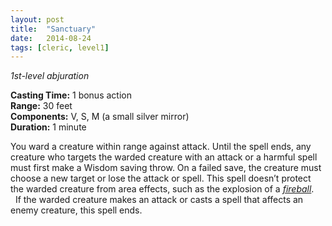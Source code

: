 ```yaml
---
layout: post
title:  "Sanctuary"
date:   2014-08-24
tags: [cleric, level1]
---
```


_1st-level abjuration_

**Casting Time:** 1 bonus action  
**Range:** 30 feet  
**Components:** V, S, M (a small silver mirror)  
**Duration:** 1 minute

You ward a creature within range against attack. Until the spell ends, any creature who targets the warded creature with an attack or a harmful spell must first make a Wisdom saving throw. On a failed save, the creature must choose a new target or lose the attack or spell. This spell doesn’t protect the warded creature from area effects, such as the explosion of a _[fireball](../fireball/)_.  
&nbsp;&nbsp;If the warded creature makes an attack or casts a spell that affects an enemy creature, this spell ends.
